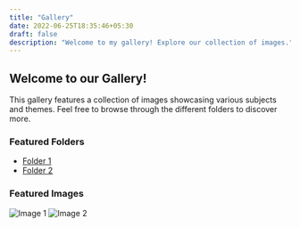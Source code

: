 ```yaml
---
title: "Gallery"
date: 2022-06-25T18:35:46+05:30
draft: false
description: "Welcome to my gallery! Explore our collection of images."
---
```


## Welcome to our Gallery!

This gallery features a collection of images showcasing various subjects and themes. Feel free to browse through the different folders to discover more.

### Featured Folders

- [Folder 1](folder1/)
- [Folder 2](folder2/)

### Featured Images

![Image 1](/path/to/featured/image1.jpg)
![Image 2](/path/to/featured/image2.jpg)

